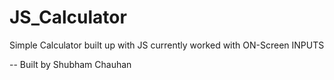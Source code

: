 # JS_Calculator
Simple Calculator built up with JS currently worked with ON-Screen INPUTS

-- Built by Shubham Chauhan
